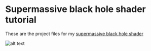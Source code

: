 # Supermassive black hole shader tutorial
These are the project files for my [supermassive black hole shader](https://kelvinvanhoorn.com/2021/04/19/supermassive-black-hole-tutorial)

![alt text](https://github.com/Radagasd/Supermassive-black-hole-shader-tutorial/blob/main/FeatureImage.gif "Supermassive black hole")
